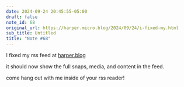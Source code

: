 ```yaml
---
date: 2024-09-24 20:45:55-05:00
draft: false
note_id: 68
original_url: https://harper.micro.blog/2024/09/24/i-fixed-my.html
sub_title: Untitled
title: "Note #68"
---
```


I fixed my rss feed at [harper.blog](https://harper.blog)

it should now show the full snaps, media, and content in the feed.

come hang out with me inside of your rss reader!
